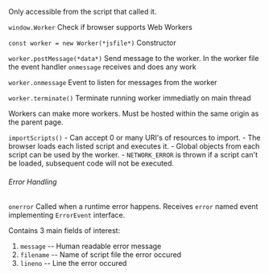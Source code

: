Only accessible from the script that called it.

`window.Worker`
	Check if browser supports Web Workers

`const worker = new Worker(*jsfile*)`
	Constructor

`worker.postMessage(*data*)`
	Send message to the worker.
	In the worker file the event handler `onmessage` receives and does any work

`worker.onmessage`
	Event to listen for messages from the worker

`worker.terminate()`
	Terminate running worker immediatly on main thread

Workers can make more workers. Must be hosted within the same origin as the parent page.

`importScripts()`
	- Can accept 0 or many URI's of resources to import.
	- The browser loads each listed script and executes it.
	- Global objects from each script can be used by the worker.
	- `NETWORK_ERROR` is thrown if a script can't be loaded, subsequent code will not be executed.


###### Error Handling
`onerror`
	Called when a runtime error happens.
	Receives `error` named event implementing `ErrorEvent` interface.

Contains 3 main fields of interest:
1. `message` -- Human readable error message
2. `filename` -- Name of script file the error occured
3. `lineno` -- Line the error occured

